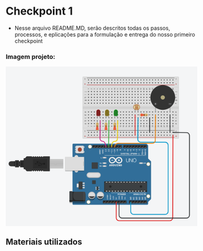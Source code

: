 # Checkpoint 1
- Nesse arquivo README.MD, serão descritos todas os passos, processos, e eplicações para a formulação e entrega do nosso primeiro checkpoint

### Imagem projeto:
<img align="center" src="Imagem-Projeto.png">

## Materiais utilizados
